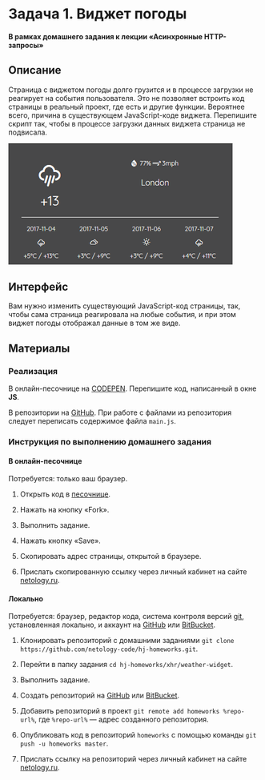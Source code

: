 # Задача 1. Виджет погоды

#### В рамках домашнего задания к лекции «Асинхронные HTTP-запросы»

## Описание

Страница с виджетом погоды долго грузится и в процессе загрузки не реагирует на события пользователя. Это не позволяет встроить код страницы в реальный проект, где есть и другие функции. Вероятнее всего, причина в существующем JavaScript-коде виджета. Перепишите скрипт так, чтобы в процессе загрузки данных виджета страница не подвисала.

![Виджет погоды](./res/weather-widget.png)

## Интерфейс

Вам нужно изменить существующий JavaScript-код страницы, так, чтобы сама страница реагировала на любые события, и при этом виджет погоды отображал данные в том же виде.

## Материалы

### Реализация

В онлайн-песочнице на [CODEPEN](https://codepen.io/solarrust/pen/ZKOvjv). Перепишите код, написанный в окне __JS__.

В репозитории на [GitHub](https://github.com/netology-code/hj-homeworks/tree/master/xhr/weather-widget). При работе с файлами из репозитория следует переписать содержимое файла `main.js`.

### Инструкция по выполнению домашнего задания

#### В онлайн-песочнице

Потребуется: только ваш браузер.

1. Открыть код в [песочнице](https://codepen.io/solarrust/pen/ZKOvjv).

2. Нажать на кнопку «Fork».

3. Выполнить задание.

4. Нажать кнопку «Save».

5. Скопировать адрес страницы, открытой в браузере.

6. Прислать скопированную ссылку через личный кабинет на сайте [netology.ru](http://netology.ru/).    

#### Локально

Потребуется: браузер, редактор кода, система контроля версий [git](https://git-scm.com), установленная локально, и аккаунт на [GitHub](https://github.com/) или [BitBucket](https://bitbucket.org/).

1. Клонировать репозиторий с домашними заданиями `git clone https://github.com/netology-code/hj-homeworks.git`.

2. Перейти в папку задания `cd hj-homeworks/xhr/weather-widget`.

3. Выполнить задание.

4. Создать репозиторий на [GitHub](https://github.com/) или [BitBucket](https://bitbucket.org/).

5. Добавить репозиторий в проект `git remote add homeworks %repo-url%`, где `%repo-url%` — адрес созданного репозитория.

6. Опубликовать код в репозиторий `homeworks` с помощью команды `git push -u homeworks master`.

7. Прислать ссылку на репозиторий через личный кабинет на сайте [netology.ru](http://netology.ru/).
